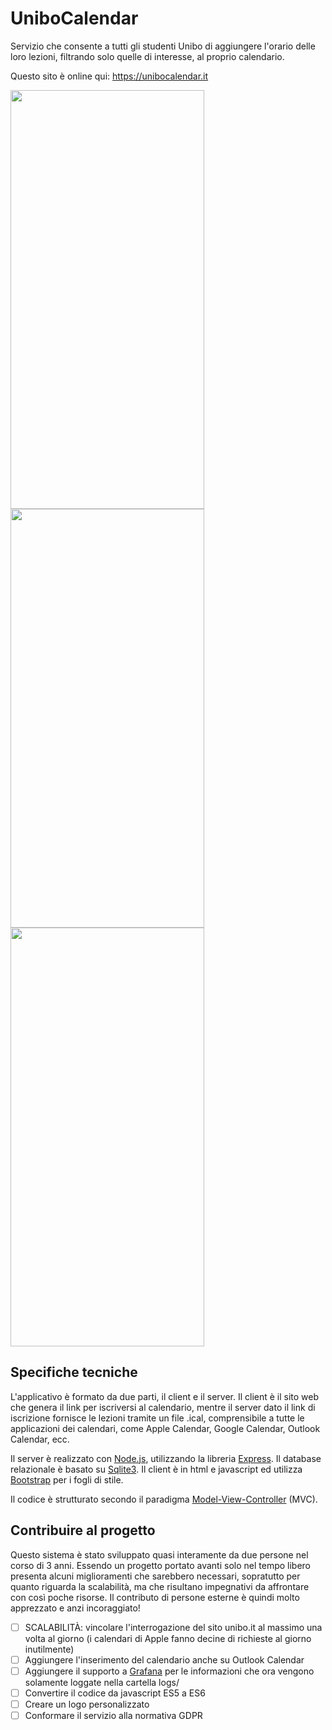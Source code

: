 # UniboCalendar
Servizio che consente a tutti gli studenti Unibo di aggiungere l'orario delle loro lezioni, filtrando solo quelle di interesse, al proprio calendario.

Questo sito è 
online qui: https://unibocalendar.it

<img src="https://user-images.githubusercontent.com/21265557/139593467-ac0207c9-6bd0-4864-bc36-bc323ba8d566.png" alt="" width="310" height="670"> <img src="https://user-images.githubusercontent.com/21265557/139593466-30efeffa-f1ae-4158-9c6a-ef6983bd6a9a.png" alt="" width="310" height="670"> <img src="https://user-images.githubusercontent.com/21265557/139593460-fe7e25d5-4e32-44fc-a99e-5133cbadd4fd.png" alt="" width="310" height="670">

## Specifiche tecniche
L'applicativo è formato da due parti, il client e il server. Il client è il sito web che genera il link per iscriversi al calendario, mentre il server dato il link di iscrizione fornisce le lezioni tramite un file .ical, comprensibile a tutte le applicazioni dei calendari, come Apple Calendar, Google Calendar, Outlook Calendar, ecc.

Il server è realizzato con [Node.js](https://nodejs.dev/en/), utilizzando la libreria [Express](https://expressjs.com/it/). Il database relazionale è basato su [Sqlite3](https://www.npmjs.com/package/sqlite3).
Il client è in html e javascript ed utilizza [Bootstrap](https://getbootstrap.com) per i fogli di stile.

Il codice è strutturato secondo il paradigma [Model-View-Controller](https://it.wikipedia.org/wiki/Model-view-controller) (MVC).

## Contribuire al progetto
Questo sistema è stato sviluppato quasi interamente da due persone nel corso di 3 anni. Essendo un progetto portato avanti solo nel tempo libero presenta alcuni miglioramenti che sarebbero necessari, sopratutto per quanto riguarda la scalabilità, ma che risultano impegnativi da affrontare con così poche risorse. Il contributo di persone esterne è quindi molto apprezzato e anzi incoraggiato!

- [ ] SCALABILITÀ: vincolare l'interrogazione del sito unibo.it al massimo una volta al giorno (i calendari di Apple fanno decine di richieste al giorno inutilmente)
- [ ] Aggiungere l'inserimento del calendario anche su Outlook Calendar
- [ ] Aggiungere il supporto a [Grafana](https://grafana.com) per le informazioni che ora vengono solamente loggate nella cartella logs/
- [ ] Convertire il codice da javascript ES5 a ES6
- [ ] Creare un logo personalizzato
- [ ] Conformare il servizio alla normativa GDPR 
